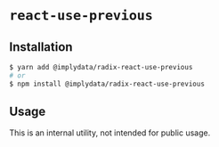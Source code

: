 # `react-use-previous`

## Installation

```sh
$ yarn add @implydata/radix-react-use-previous
# or
$ npm install @implydata/radix-react-use-previous
```

## Usage

This is an internal utility, not intended for public usage.

